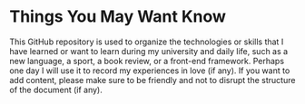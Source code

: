 # Things You May Want Know
  This GitHub repository is used to organize the technologies or skills that I have learned or want to learn during my university and daily life, such as a new language, a sport, a book review, or a front-end framework. Perhaps one day I will use it to record my experiences in love (if any). If you want to add content, please make sure to be friendly and not to disrupt the structure of the document (if any).
